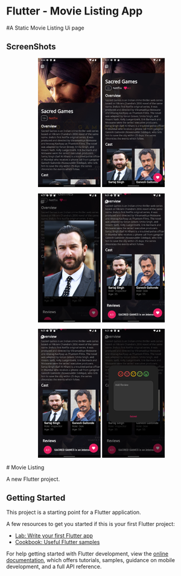 # Flutter - Movie Listing App

#A Static Movie Listing Ui page 


## ScreenShots
<p align="center">
<img src="https://github.com/palak2665/Movie_Listing/blob/main/assets/images/Screenshot_1665573265.png?raw=true" width ="33%">
<img src="https://github.com/palak2665/Movie_Listing/blob/main/assets/images/Screenshot_1665589875.png?raw=true" width ="33%"></p>
<p align="center"><img src="https://github.com/palak2665/Movie_Listing/blob/main/assets/images/Screenshot_1665589881.png?raw=true" width ="33%">
<img src="https://github.com/palak2665/Movie_Listing/blob/main/assets/images/Screenshot_1665589891.png?raw=true" width ="33%"></p>
<p align="center"><img src="https://github.com/palak2665/Movie_Listing/blob/main/assets/images/Screenshot_1665589891.png?raw=true" width ="33%">
<img src="https://github.com/palak2665/Movie_Listing/blob/main/assets/images/Screenshot_1665589900.png?raw=true" width ="33%"></p>
# Movie Listing

A new Flutter project.

## Getting Started

This project is a starting point for a Flutter application.

A few resources to get you started if this is your first Flutter project:

- [Lab: Write your first Flutter app](https://docs.flutter.dev/get-started/codelab)
- [Cookbook: Useful Flutter samples](https://docs.flutter.dev/cookbook)

For help getting started with Flutter development, view the
[online documentation](https://docs.flutter.dev/), which offers tutorials,
samples, guidance on mobile development, and a full API reference.
